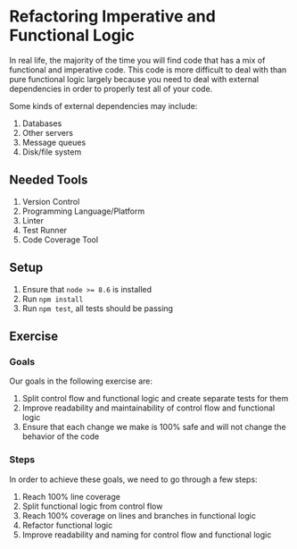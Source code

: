 # Refactoring Imperative and Functional Logic

In real life, the majority of the time you will find code that has a mix of functional and imperative code. This code is more difficult to deal with than pure functional logic largely because you need to deal with external dependencies in order to properly test all of your code.

Some kinds of external dependencies may include:

1. Databases
2. Other servers
3. Message queues
4. Disk/file system

## Needed Tools

1. Version Control
2. Programming Language/Platform
3. Linter
4. Test Runner
5. Code Coverage Tool

## Setup

1. Ensure that `node >= 8.6` is installed
2. Run `npm install`
3. Run `npm test`, all tests should be passing

## Exercise

### Goals

Our goals in the following exercise are:

1. Split control flow and functional logic and create separate tests for them
2. Improve readability and maintainability of control flow and functional logic
3. Ensure that each change we make is 100% safe and will not change the behavior of the code

### Steps

In order to achieve these goals, we need to go through a few steps:

1. Reach 100% line coverage
2. Split functional logic from control flow
3. Reach 100% coverage on lines and branches in functional logic
4. Refactor functional logic
5. Improve readability and naming for control flow and functional logic

